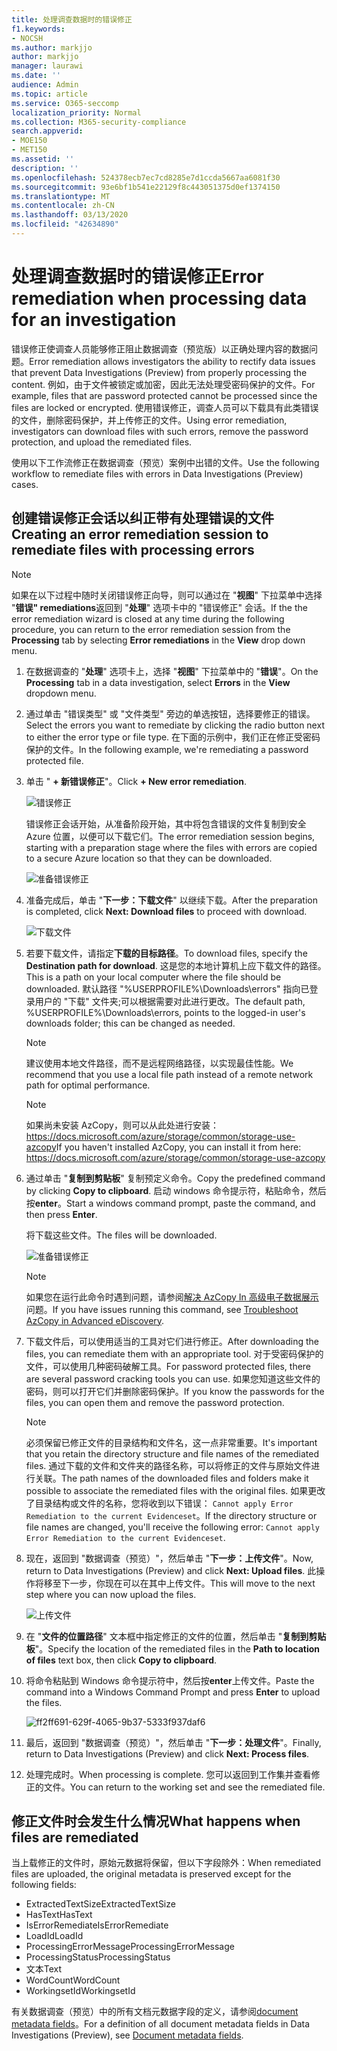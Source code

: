 ```yaml
---
title: 处理调查数据时的错误修正
f1.keywords:
- NOCSH
ms.author: markjjo
author: markjjo
manager: laurawi
ms.date: ''
audience: Admin
ms.topic: article
ms.service: O365-seccomp
localization_priority: Normal
ms.collection: M365-security-compliance
search.appverid:
- MOE150
- MET150
ms.assetid: ''
description: ''
ms.openlocfilehash: 524378ecb7ec7cd8285e7d1ccda5667aa6081f30
ms.sourcegitcommit: 93e6bf1b541e22129f8c443051375d0ef1374150
ms.translationtype: MT
ms.contentlocale: zh-CN
ms.lasthandoff: 03/13/2020
ms.locfileid: "42634890"
---
```

# <a name="error-remediation-when-processing-data-for-an-investigation"></a><span data-ttu-id="f2c9d-102">处理调查数据时的错误修正</span><span class="sxs-lookup"><span data-stu-id="f2c9d-102">Error remediation when processing data for an investigation</span></span>

<span data-ttu-id="f2c9d-103">错误修正使调查人员能够修正阻止数据调查（预览版）以正确处理内容的数据问题。</span><span class="sxs-lookup"><span data-stu-id="f2c9d-103">Error remediation allows investigators the ability to rectify data issues that prevent Data Investigations (Preview) from properly processing the content.</span></span> <span data-ttu-id="f2c9d-104">例如，由于文件被锁定或加密，因此无法处理受密码保护的文件。</span><span class="sxs-lookup"><span data-stu-id="f2c9d-104">For example, files that are password protected cannot be processed since the files are locked or encrypted.</span></span> <span data-ttu-id="f2c9d-105">使用错误修正，调查人员可以下载具有此类错误的文件，删除密码保护，并上传修正的文件。</span><span class="sxs-lookup"><span data-stu-id="f2c9d-105">Using error remediation, investigators can download files with such errors, remove the password protection, and upload the remediated files.</span></span>

<span data-ttu-id="f2c9d-106">使用以下工作流修正在数据调查（预览）案例中出错的文件。</span><span class="sxs-lookup"><span data-stu-id="f2c9d-106">Use the following workflow to remediate files with errors in Data Investigations (Preview) cases.</span></span>

## <a name="creating-an-error-remediation-session-to-remediate-files-with-processing-errors"></a><span data-ttu-id="f2c9d-107">创建错误修正会话以纠正带有处理错误的文件</span><span class="sxs-lookup"><span data-stu-id="f2c9d-107">Creating an error remediation session to remediate files with processing errors</span></span>

>[!NOTE]
><span data-ttu-id="f2c9d-108">如果在以下过程中随时关闭错误修正向导，则可以通过在 "**视图**" 下拉菜单中选择 "**错误" remediations**返回到 "**处理**" 选项卡中的 "错误修正" 会话。</span><span class="sxs-lookup"><span data-stu-id="f2c9d-108">If the the error remediation wizard is closed at any time during the following procedure, you can return to the error remediation session from the **Processing** tab by selecting **Error remediations** in the **View** drop down menu.</span></span>

1. <span data-ttu-id="f2c9d-109">在数据调查的 "**处理**" 选项卡上，选择 "**视图**" 下拉菜单中的 "**错误**"。</span><span class="sxs-lookup"><span data-stu-id="f2c9d-109">On the **Processing** tab in a data investigation, select **Errors** in the **View** dropdown menu.</span></span>

2. <span data-ttu-id="f2c9d-110">通过单击 "错误类型" 或 "文件类型" 旁边的单选按钮，选择要修正的错误。</span><span class="sxs-lookup"><span data-stu-id="f2c9d-110">Select the errors you want to remediate by clicking the radio button next to either the error type or file type.</span></span>  <span data-ttu-id="f2c9d-111">在下面的示例中，我们正在修正受密码保护的文件。</span><span class="sxs-lookup"><span data-stu-id="f2c9d-111">In the following example, we're remediating a password protected file.</span></span>

3. <span data-ttu-id="f2c9d-112">单击 " **+ 新错误修正**"。</span><span class="sxs-lookup"><span data-stu-id="f2c9d-112">Click **+ New error remediation**.</span></span>

    ![错误修正](../media/8c2faf1a-834b-44fc-b418-6a18aed8b81a.png)

    <span data-ttu-id="f2c9d-114">错误修正会话开始，从准备阶段开始，其中将包含错误的文件复制到安全 Azure 位置，以便可以下载它们。</span><span class="sxs-lookup"><span data-stu-id="f2c9d-114">The error remediation session begins, starting with a preparation stage where the files with errors are copied to a secure Azure location so that they can be downloaded.</span></span>

    ![准备错误修正](../media/390572ec-7012-47c4-a6b6-4cbb5649e8a8.png)

4. <span data-ttu-id="f2c9d-116">准备完成后，单击 "**下一步：下载文件**" 以继续下载。</span><span class="sxs-lookup"><span data-stu-id="f2c9d-116">After the preparation is completed, click **Next: Download files** to proceed with download.</span></span>

    ![下载文件](../media/6ac04b09-8e13-414a-9e24-7c75ba586363.png)

5. <span data-ttu-id="f2c9d-118">若要下载文件，请指定**下载的目标路径**。</span><span class="sxs-lookup"><span data-stu-id="f2c9d-118">To download files, specify the **Destination path for download**.</span></span> <span data-ttu-id="f2c9d-119">这是您的本地计算机上应下载文件的路径。</span><span class="sxs-lookup"><span data-stu-id="f2c9d-119">This is a path on your local computer where the file should be downloaded.</span></span>  <span data-ttu-id="f2c9d-120">默认路径 "%USERPROFILE%\Downloads\errors" 指向已登录用户的 "下载" 文件夹;可以根据需要对此进行更改。</span><span class="sxs-lookup"><span data-stu-id="f2c9d-120">The default path, %USERPROFILE%\Downloads\errors, points to the logged-in user's downloads folder; this can be changed as needed.</span></span>

    >[!NOTE]
    ><span data-ttu-id="f2c9d-121">建议使用本地文件路径，而不是远程网络路径，以实现最佳性能。</span><span class="sxs-lookup"><span data-stu-id="f2c9d-121">We recommend that you use a local file path instead of a remote network path for optimal performance.</span></span>

    > [!NOTE]
    > <span data-ttu-id="f2c9d-122">如果尚未安装 AzCopy，则可以从此处进行安装：https://docs.microsoft.com/azure/storage/common/storage-use-azcopy</span><span class="sxs-lookup"><span data-stu-id="f2c9d-122">If you haven't installed AzCopy, you can install it from here: https://docs.microsoft.com/azure/storage/common/storage-use-azcopy</span></span>

6. <span data-ttu-id="f2c9d-123">通过单击 "**复制到剪贴板**" 复制预定义命令。</span><span class="sxs-lookup"><span data-stu-id="f2c9d-123">Copy the predefined command by clicking **Copy to clipboard**.</span></span> <span data-ttu-id="f2c9d-124">启动 windows 命令提示符，粘贴命令，然后按**enter**。</span><span class="sxs-lookup"><span data-stu-id="f2c9d-124">Start a windows command prompt, paste the command, and then press **Enter**.</span></span>  

    <span data-ttu-id="f2c9d-125">将下载这些文件。</span><span class="sxs-lookup"><span data-stu-id="f2c9d-125">The files will be downloaded.</span></span>

    ![准备错误修正](../media/f364ab4d-31c5-4375-b69f-650f694a2f69.png)

    > [!NOTE]
    > <span data-ttu-id="f2c9d-127">如果您在运行此命令时遇到问题，请参阅[解决 AzCopy In 高级电子数据展示](troubleshooting-azcopy.md)问题。</span><span class="sxs-lookup"><span data-stu-id="f2c9d-127">If you have issues running this command, see [Troubleshoot AzCopy in Advanced eDiscovery](troubleshooting-azcopy.md).</span></span>

7. <span data-ttu-id="f2c9d-128">下载文件后，可以使用适当的工具对它们进行修正。</span><span class="sxs-lookup"><span data-stu-id="f2c9d-128">After downloading the files, you can remediate them with an appropriate tool.</span></span> <span data-ttu-id="f2c9d-129">对于受密码保护的文件，可以使用几种密码破解工具。</span><span class="sxs-lookup"><span data-stu-id="f2c9d-129">For password protected files, there are several password cracking tools you can use.</span></span> <span data-ttu-id="f2c9d-130">如果您知道这些文件的密码，则可以打开它们并删除密码保护。</span><span class="sxs-lookup"><span data-stu-id="f2c9d-130">If you know the passwords for the files, you can open them and remove the password protection.</span></span>
    
   > [!NOTE]
    > <span data-ttu-id="f2c9d-131">必须保留已修正文件的目录结构和文件名，这一点非常重要。</span><span class="sxs-lookup"><span data-stu-id="f2c9d-131">It's important that you retain the directory structure and file names of the remediated files.</span></span> <span data-ttu-id="f2c9d-132">通过下载的文件和文件夹的路径名称，可以将修正的文件与原始文件进行关联。</span><span class="sxs-lookup"><span data-stu-id="f2c9d-132">The path names of the downloaded files and folders make it possible to associate the remediated files with the original files.</span></span>  <span data-ttu-id="f2c9d-133">如果更改了目录结构或文件的名称，您将收到以下错误： `Cannot apply Error Remediation to the current Evidenceset`。</span><span class="sxs-lookup"><span data-stu-id="f2c9d-133">If the directory structure or file names are changed, you'll receive the following error: `Cannot apply Error Remediation to the current Evidenceset`.</span></span>

8. <span data-ttu-id="f2c9d-134">现在，返回到 "数据调查（预览）"，然后单击 "**下一步：上传文件**"。</span><span class="sxs-lookup"><span data-stu-id="f2c9d-134">Now, return to Data Investigations (Preview) and click **Next: Upload files**.</span></span>  <span data-ttu-id="f2c9d-135">此操作将移至下一步，你现在可以在其中上传文件。</span><span class="sxs-lookup"><span data-stu-id="f2c9d-135">This will move to the next step where you can now upload the files.</span></span>

    ![上传文件](../media/af3d8617-1bab-4ecd-8de0-22e53acba240.png)

9. <span data-ttu-id="f2c9d-137">在 "**文件的位置路径**" 文本框中指定修正的文件的位置，然后单击 "**复制到剪贴板**"。</span><span class="sxs-lookup"><span data-stu-id="f2c9d-137">Specify the location of the remediated files in the **Path to location of files** text box, then click **Copy to clipboard**.</span></span>

10. <span data-ttu-id="f2c9d-138">将命令粘贴到 Windows 命令提示符中，然后按**enter**上传文件。</span><span class="sxs-lookup"><span data-stu-id="f2c9d-138">Paste the command into a Windows Command Prompt and press **Enter** to upload the files.</span></span>

    ![ff2ff691-629f-4065-9b37-5333f937daf6](../media/ff2ff691-629f-4065-9b37-5333f937daf6.png)

11. <span data-ttu-id="f2c9d-140">最后，返回到 "数据调查（预览）"，然后单击 "**下一步：处理文件**"。</span><span class="sxs-lookup"><span data-stu-id="f2c9d-140">Finally, return to Data Investigations (Preview) and click **Next: Process files**.</span></span>

12. <span data-ttu-id="f2c9d-141">处理完成时。</span><span class="sxs-lookup"><span data-stu-id="f2c9d-141">When processing is complete.</span></span>  <span data-ttu-id="f2c9d-142">您可以返回到工作集并查看修正的文件。</span><span class="sxs-lookup"><span data-stu-id="f2c9d-142">You can return to the working set and see the remediated file.</span></span>

## <a name="what-happens-when-files-are-remediated"></a><span data-ttu-id="f2c9d-143">修正文件时会发生什么情况</span><span class="sxs-lookup"><span data-stu-id="f2c9d-143">What happens when files are remediated</span></span>

<span data-ttu-id="f2c9d-144">当上载修正的文件时，原始元数据将保留，但以下字段除外：</span><span class="sxs-lookup"><span data-stu-id="f2c9d-144">When remediated files are uploaded, the original metadata is preserved except for the following fields:</span></span> 

- <span data-ttu-id="f2c9d-145">ExtractedTextSize</span><span class="sxs-lookup"><span data-stu-id="f2c9d-145">ExtractedTextSize</span></span>
- <span data-ttu-id="f2c9d-146">HasText</span><span class="sxs-lookup"><span data-stu-id="f2c9d-146">HasText</span></span>
- <span data-ttu-id="f2c9d-147">IsErrorRemediate</span><span class="sxs-lookup"><span data-stu-id="f2c9d-147">IsErrorRemediate</span></span>
- <span data-ttu-id="f2c9d-148">LoadId</span><span class="sxs-lookup"><span data-stu-id="f2c9d-148">LoadId</span></span>
- <span data-ttu-id="f2c9d-149">ProcessingErrorMessage</span><span class="sxs-lookup"><span data-stu-id="f2c9d-149">ProcessingErrorMessage</span></span>
- <span data-ttu-id="f2c9d-150">ProcessingStatus</span><span class="sxs-lookup"><span data-stu-id="f2c9d-150">ProcessingStatus</span></span>
- <span data-ttu-id="f2c9d-151">文本</span><span class="sxs-lookup"><span data-stu-id="f2c9d-151">Text</span></span>
- <span data-ttu-id="f2c9d-152">WordCount</span><span class="sxs-lookup"><span data-stu-id="f2c9d-152">WordCount</span></span>
- <span data-ttu-id="f2c9d-153">WorkingsetId</span><span class="sxs-lookup"><span data-stu-id="f2c9d-153">WorkingsetId</span></span>

<span data-ttu-id="f2c9d-154">有关数据调查（预览）中的所有文档元数据字段的定义，请参阅[document metadata fields](document-metadata-fields.md)。</span><span class="sxs-lookup"><span data-stu-id="f2c9d-154">For a definition of all document metadata fields in Data Investigations (Preview), see [Document metadata fields](document-metadata-fields.md).</span></span>
